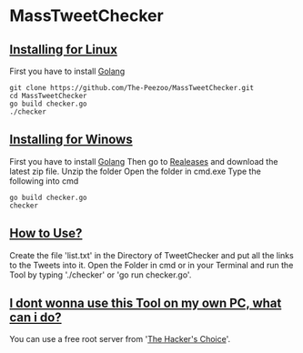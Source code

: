 # MassTweetChecker

<h2><u>Installing for Linux</u></h2>

First you have to install <a href="https://go.dev/doc/install">Golang</a>
```
git clone https://github.com/The-Peezoo/MassTweetChecker.git 
cd MassTweetChecker 
go build checker.go 
./checker
```

<h2><u>Installing for Winows</u></h2>

First you have to install <a href="https://go.dev/doc/install">Golang</a>
Then go to <a href="">Realeases</a> and download the latest zip file.
Unzip the folder
Open the folder in cmd.exe 
Type the following into cmd
```
go build checker.go 
checker
```

<h2><u>How to Use?</u></h2>
Create the file 'list.txt' in the Directory of TweetChecker and put all the links to the Tweets into it.
Open the Folder in cmd or in your Terminal and run the Tool by typing './checker' or 'go run checker.go'.

<h2><u>I dont wonna use this Tool on my own PC, what can i do?</u></h2>
You can use a free root server from '<a href="https://www.thc.org/segfault/">The Hacker's Choice</a>'.
